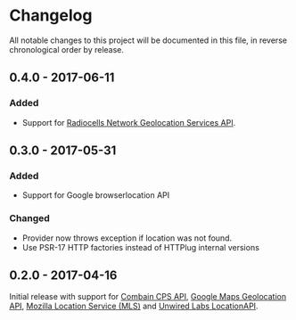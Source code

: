 # Changelog

All notable changes to this project will be documented in this file, in reverse chronological order by release.

## 0.4.0 - 2017-06-11
### Added

- Support for [Radiocells Network Geolocation Services API](https://radiocells.org/geolocation).

## 0.3.0 - 2017-05-31
### Added
- Support for Google browserlocation API

### Changed
- Provider now throws exception if location was not found.
- Use PSR-17 HTTP factories instead of HTTPlug internal versions

## 0.2.0 - 2017-04-16
Initial release with support for [Combain CPS API](https://combain.com/api/), [Google Maps Geolocation API](https://developers.google.com/maps/documentation/geolocation/intro), [Mozilla Location Service (MLS)](https://location.services.mozilla.com/) and [Unwired Labs LocationAPI](https://unwiredlabs.com/locationapi).
